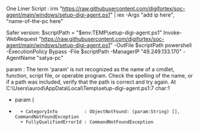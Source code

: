 

One Liner Script :
irm "https://raw.githubusercontent.com/digifortex/soc-agent/main/windows/setup-digi-agent.ps1" | iex -Args "add ip here", "name-of-the-pc here"

Safer version:
$scriptPath = "$env:TEMP\setup-digi-agent.ps1"
Invoke-WebRequest "https://raw.githubusercontent.com/digifortex/soc-agent/main/windows/setup-digi-agent.ps1" -OutFile $scriptPath
powershell -ExecutionPolicy Bypass -File $scriptPath -ManagerIP "49.249.133.170" -AgentName "satya-pc"



param : The term 'param' is not recognized as the name of a cmdlet, function, script file, or operable program. Check
the spelling of the name, or if a path was included, verify that the path is correct and try again.
At C:\Users\aurod\AppData\Local\Temp\setup-digi-agent.ps1:7 char:1
+ param (
+ ~~~~~
    + CategoryInfo          : ObjectNotFound: (param:String) [], CommandNotFoundException
    + FullyQualifiedErrorId : CommandNotFoundException
